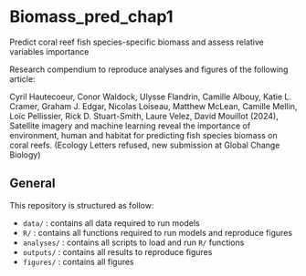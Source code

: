 
# Biomass_pred_chap1

Predict coral reef fish species-specific biomass and assess relative variables importance

Research compendium to reproduce analyses and figures of the following article:

Cyril Hautecoeur, Conor Waldock, Ulysse Flandrin, Camille Albouy, Katie L. Cramer, Graham J. Edgar, Nicolas Loiseau, Matthew McLean, Camille Mellin, Loïc Pellissier, Rick D. Stuart-Smith, Laure Velez, David Mouillot (2024), Satellite imagery and machine learning reveal the importance of environment, human and habitat for predicting fish species biomass on coral reefs. (Ecology Letters refused, new submission at Global Change Biology)

## General

This repository is structured as follow:
- `data/` : contains all data required to run models
- `R/` : contains all functions required to run models and reproduce figures
- `analyses/` : contains all scripts to load and run `R/` functions
- `outputs/` : contains all results to reproduce figures
- `figures/` : contains all figures

